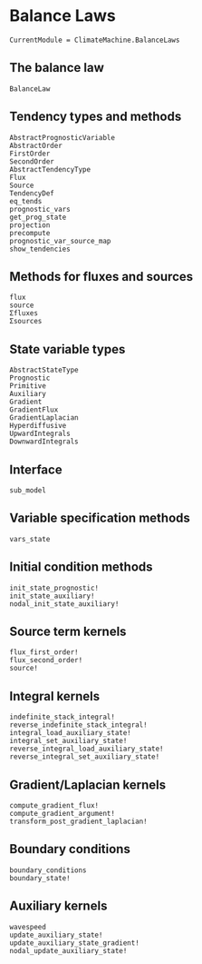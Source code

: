 # Balance Laws

```@meta
CurrentModule = ClimateMachine.BalanceLaws
```

## The balance law

```@docs
BalanceLaw
```

## Tendency types and methods

```@docs
AbstractPrognosticVariable
AbstractOrder
FirstOrder
SecondOrder
AbstractTendencyType
Flux
Source
TendencyDef
eq_tends
prognostic_vars
get_prog_state
projection
precompute
prognostic_var_source_map
show_tendencies
```

## Methods for fluxes and sources

```@docs
flux
source
Σfluxes
Σsources
```

## State variable types

```@docs
AbstractStateType
Prognostic
Primitive
Auxiliary
Gradient
GradientFlux
GradientLaplacian
Hyperdiffusive
UpwardIntegrals
DownwardIntegrals
```

## Interface

```@docs
sub_model
```

## Variable specification methods

```@docs
vars_state
```

## Initial condition methods

```@docs
init_state_prognostic!
init_state_auxiliary!
nodal_init_state_auxiliary!
```

## Source term kernels

```@docs
flux_first_order!
flux_second_order!
source!
```

## Integral kernels

```@docs
indefinite_stack_integral!
reverse_indefinite_stack_integral!
integral_load_auxiliary_state!
integral_set_auxiliary_state!
reverse_integral_load_auxiliary_state!
reverse_integral_set_auxiliary_state!
```

## Gradient/Laplacian kernels

```@docs
compute_gradient_flux!
compute_gradient_argument!
transform_post_gradient_laplacian!
```

## Boundary conditions

```@docs
boundary_conditions
boundary_state!
```

## Auxiliary kernels

```@docs
wavespeed
update_auxiliary_state!
update_auxiliary_state_gradient!
nodal_update_auxiliary_state!
```
